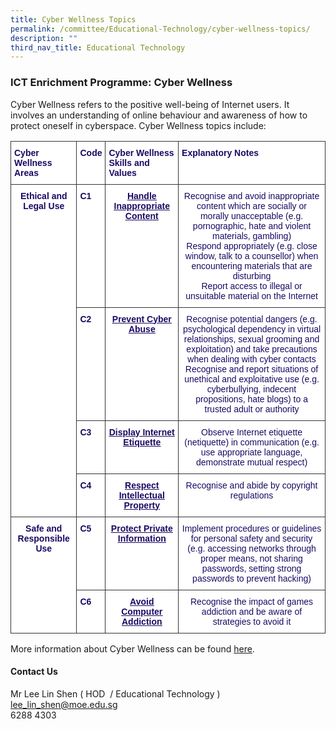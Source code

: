 ```yaml
---
title: Cyber Wellness Topics
permalink: /committee/Educational-Technology/cyber-wellness-topics/
description: ""
third_nav_title: Educational Technology
---
```

### ICT Enrichment Programme: Cyber Wellness

Cyber Wellness refers to the positive well-being of Internet users. It involves an understanding of online behaviour and awareness of how to protect oneself in cyberspace. Cyber Wellness topics include:

<table style="border-collapse:collapse;border-spacing:0" class="tg"><thead><tr><th style="background-color:#FFF;border-color:#343434;border-style:solid;border-width:1px;color:#1B0962;font-family:Arial, sans-serif;font-size:14px;font-weight:bold;overflow:hidden;padding:10px 5px;text-align:left;vertical-align:top;word-break:normal">Cyber Wellness Areas</th><th style="background-color:#FFF;border-color:#343434;border-style:solid;border-width:1px;color:#1B0962;font-family:Arial, sans-serif;font-size:14px;font-weight:bold;overflow:hidden;padding:10px 5px;text-align:left;vertical-align:top;word-break:normal">Code</th><th style="background-color:#FFF;border-color:#343434;border-style:solid;border-width:1px;color:#1B0962;font-family:Arial, sans-serif;font-size:14px;font-weight:bold;overflow:hidden;padding:10px 5px;text-align:left;vertical-align:top;word-break:normal">Cyber Wellness Skills and Values            <span style="color:#1B0962">          </span></th><th style="background-color:#FFF;border-color:#343434;border-style:solid;border-width:1px;color:#1B0962;font-family:Arial, sans-serif;font-size:14px;font-weight:bold;overflow:hidden;padding:10px 5px;text-align:left;vertical-align:top;word-break:normal">Explanatory Notes</th></tr></thead><tbody><tr><td style="background-color:#FFF;border-color:#343434;border-style:solid;border-width:1px;color:#1B0962;font-family:Arial, sans-serif;font-size:14px;font-weight:bold;overflow:hidden;padding:10px 5px;text-align:center;vertical-align:top;word-break:normal" rowspan="4">Ethical and Legal Use</td><td style="background-color:#FFF;border-color:#343434;border-style:solid;border-width:1px;color:#1B0962;font-family:Arial, sans-serif;font-size:14px;font-weight:bold;overflow:hidden;padding:10px 5px;text-align:left;vertical-align:top;word-break:normal">C1</td><td style="background-color:#FFF;border-color:#343434;border-style:solid;border-width:1px;color:#1B0962;font-family:Arial, sans-serif;font-size:14px;font-weight:bold;overflow:hidden;padding:10px 5px;text-align:center;text-decoration:underline;vertical-align:top;word-break:normal"><a href="http://ict.moe.edu.sg/cyberwellness/students/HandlingInappropriateContent.html"><span style="font-weight:bold;text-decoration:underline;color:#1B0962">Handle Inappropriate Content</span></a></td><td style="background-color:#FFF;border-color:#343434;border-style:solid;border-width:1px;color:#1B0962;font-family:Arial, sans-serif;font-size:14px;overflow:hidden;padding:10px 5px;text-align:center;vertical-align:top;word-break:normal">Recognise and avoid inappropriate content which are socially or morally unacceptable (e.g. pornographic, hate and violent materials, gambling)<br>Respond appropriately (e.g. close window, talk to a counsellor) when encountering materials that are disturbing<br>Report access to illegal or unsuitable material on the Internet </td></tr><tr><td style="background-color:#FFF;border-color:#343434;border-style:solid;border-width:1px;color:#1B0962;font-family:Arial, sans-serif;font-size:14px;font-weight:bold;overflow:hidden;padding:10px 5px;text-align:left;vertical-align:top;word-break:normal">C2</td><td style="background-color:#FFF;border-color:#343434;border-style:solid;border-width:1px;color:#1B0962;font-family:Arial, sans-serif;font-size:14px;font-weight:bold;overflow:hidden;padding:10px 5px;text-align:center;text-decoration:underline;vertical-align:top;word-break:normal"><a href="http://ict.moe.edu.sg/cyberwellness/students/DangerCyberContacts.html"><span style="font-weight:bold;text-decoration:underline;color:#1B0962">Prevent Cyber Abuse</span></a></td><td style="background-color:#FFF;border-color:#343434;border-style:solid;border-width:1px;color:#1B0962;font-family:Arial, sans-serif;font-size:14px;overflow:hidden;padding:10px 5px;text-align:center;vertical-align:top;word-break:normal">Recognise potential dangers (e.g. psychological dependency in virtual relationships, sexual grooming and exploitation) and take precautions when dealing with cyber contacts<br>Recognise and report situations of unethical and exploitative use (e.g. cyberbullying, indecent propositions, hate blogs) to a trusted adult or authority </td></tr><tr><td style="background-color:#FFF;border-color:#343434;border-style:solid;border-width:1px;color:#1B0962;font-family:Arial, sans-serif;font-size:14px;font-weight:bold;overflow:hidden;padding:10px 5px;text-align:left;vertical-align:top;word-break:normal">C3</td><td style="background-color:#FFF;border-color:#343434;border-style:solid;border-width:1px;color:#1B0962;font-family:Arial, sans-serif;font-size:14px;font-weight:bold;overflow:hidden;padding:10px 5px;text-align:center;text-decoration:underline;vertical-align:top;word-break:normal"><a href="http://ict.moe.edu.sg/cyberwellness/students/studentNetiquette.html"><span style="font-weight:bold;text-decoration:underline;color:#1B0962">Display Internet Etiquette</span></a></td><td style="background-color:#FFF;border-color:#343434;border-style:solid;border-width:1px;color:#1B0962;font-family:Arial, sans-serif;font-size:14px;overflow:hidden;padding:10px 5px;text-align:center;vertical-align:top;word-break:normal">Observe Internet etiquette (netiquette) in communication (e.g. use appropriate language, demonstrate mutual respect)</td></tr><tr><td style="background-color:#FFF;border-color:#343434;border-style:solid;border-width:1px;color:#1B0962;font-family:Arial, sans-serif;font-size:14px;font-weight:bold;overflow:hidden;padding:10px 5px;text-align:left;vertical-align:top;word-break:normal">C4</td><td style="background-color:#FFF;border-color:#343434;border-style:solid;border-width:1px;color:#1B0962;font-family:Arial, sans-serif;font-size:14px;font-weight:bold;overflow:hidden;padding:10px 5px;text-align:center;text-decoration:underline;vertical-align:top;word-break:normal"><a href="http://ict.moe.edu.sg/cyberwellness/students/studentsCopyright.html"><span style="font-weight:bold;text-decoration:underline;color:#1B0962">Respect Intellectual Property</span></a></td><td style="background-color:#FFF;border-color:#343434;border-style:solid;border-width:1px;color:#1B0962;font-family:Arial, sans-serif;font-size:14px;overflow:hidden;padding:10px 5px;text-align:center;vertical-align:top;word-break:normal">Recognise and abide by copyright regulations </td></tr><tr><td style="background-color:#FFF;border-color:#343434;border-style:solid;border-width:1px;color:#1B0962;font-family:Arial, sans-serif;font-size:14px;font-weight:bold;overflow:hidden;padding:10px 5px;text-align:center;vertical-align:top;word-break:normal" rowspan="2">Safe and Responsible Use</td><td style="background-color:#FFF;border-color:#343434;border-style:solid;border-width:1px;color:#1B0962;font-family:Arial, sans-serif;font-size:14px;font-weight:bold;overflow:hidden;padding:10px 5px;text-align:left;vertical-align:top;word-break:normal">C5</td><td style="background-color:#FFF;border-color:#343434;border-style:solid;border-width:1px;color:#1B0962;font-family:Arial, sans-serif;font-size:14px;font-weight:bold;overflow:hidden;padding:10px 5px;text-align:center;text-decoration:underline;vertical-align:top;word-break:normal"><a href="http://ict.moe.edu.sg/cyberwellness/students/ComputerSecurity.html"><span style="font-weight:bold;text-decoration:underline;color:#1B0962">Protect Private Information</span></a></td><td style="background-color:#FFF;border-color:#343434;border-style:solid;border-width:1px;color:#1B0962;font-family:Arial, sans-serif;font-size:14px;overflow:hidden;padding:10px 5px;text-align:center;vertical-align:top;word-break:normal">Implement procedures or guidelines for personal safety and security (e.g. accessing networks through proper means, not sharing passwords, setting strong passwords to prevent hacking) </td></tr><tr><td style="background-color:#FFF;border-color:#343434;border-style:solid;border-width:1px;color:#1B0962;font-family:Arial, sans-serif;font-size:14px;font-weight:bold;overflow:hidden;padding:10px 5px;text-align:left;vertical-align:top;word-break:normal">C6</td><td style="background-color:#FFF;border-color:#343434;border-style:solid;border-width:1px;color:#1B0962;font-family:Arial, sans-serif;font-size:14px;font-weight:bold;overflow:hidden;padding:10px 5px;text-align:center;text-decoration:underline;vertical-align:top;word-break:normal"><a href="http://ict.moe.edu.sg/cyberwellness/students/GamingInternetAddiction.html"><span style="font-weight:bold;text-decoration:underline;color:#1B0962">Avoid Computer Addiction</span></a></td><td style="background-color:#FFF;border-color:#343434;border-style:solid;border-width:1px;color:#1B0962;font-family:Arial, sans-serif;font-size:14px;overflow:hidden;padding:10px 5px;text-align:center;vertical-align:top;word-break:normal">Recognise the impact of games addiction and be aware of strategies to avoid it</td></tr></tbody></table>

More information about Cyber Wellness can be found [here](http://ict.moe.edu.sg/cyberwellness/).

#### Contact Us

Mr Lee Lin Shen ( HOD  / Educational Technology )
<br>lee_lin_shen@moe.edu.sg
<br> 6288 4303